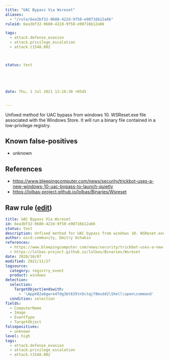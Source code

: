 ```yaml
---
title: "UAC Bypass Via Wsreset"
aliases:
  - "/rule/6ea3bf32-9680-422d-9f50-e90716b12a66"
ruleid: 6ea3bf32-9680-422d-9f50-e90716b12a66

tags:
  - attack.defense_evasion
  - attack.privilege_escalation
  - attack.t1548.002



status: test





date: Thu, 1 Jul 2021 12:18:30 +0545


---
```


Unfixed method for UAC bypass from windows 10. WSReset.exe file associated with the Windows Store. It will run a binary file contained in a low-privilege registry.

<!--more-->


## Known false-positives

* unknown



## References

* https://www.bleepingcomputer.com/news/security/trickbot-uses-a-new-windows-10-uac-bypass-to-launch-quietly
* https://lolbas-project.github.io/lolbas/Binaries/Wsreset


## Raw rule ([edit](https://github.com/SigmaHQ/sigma/edit/master/rules/windows/registry_event/registry_event_bypass_via_wsreset.yml))
```yaml
title: UAC Bypass Via Wsreset
id: 6ea3bf32-9680-422d-9f50-e90716b12a66
status: test
description: Unfixed method for UAC bypass from windows 10. WSReset.exe file associated with the Windows Store. It will run a binary file contained in a low-privilege registry.
author: oscd.community, Dmitry Uchakin
references:
  - https://www.bleepingcomputer.com/news/security/trickbot-uses-a-new-windows-10-uac-bypass-to-launch-quietly
  - https://lolbas-project.github.io/lolbas/Binaries/Wsreset
date: 2020/10/07
modified: 2021/11/27
logsource:
  category: registry_event
  product: windows
detection:
  selection:
    TargetObject|endswith:
      - '\AppX82a6gwre4fdg3bt635tn5ctqjf8msdd2\Shell\open\command'
  condition: selection
fields:
  - ComputerName
  - Image
  - EventType
  - TargetObject
falsepositives:
  - unknown
level: high
tags:
  - attack.defense_evasion
  - attack.privilege_escalation
  - attack.t1548.002

```
